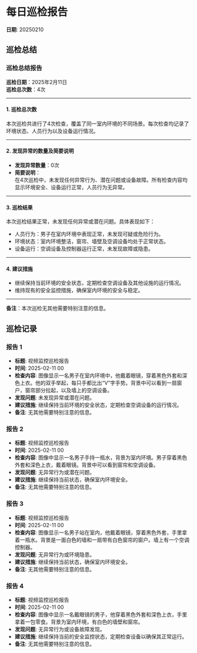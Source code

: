 # 每日巡检报告
**日期**: 20250210

## 巡检总结
### 巡检总结报告

**巡检日期**：2025年2月11日  
**巡检总次数**：4次  

---

#### 1. **巡检总次数**  
本次巡检共进行了4次检查，覆盖了同一室内环境的不同场景。每次检查均记录了环境状态、人员行为以及设备运行情况。

---

#### 2. **发现异常的数量及简要说明**  
- **发现异常数量**：0次  
- **简要说明**：  
  在4次巡检中，未发现任何异常行为、潜在问题或设备故障。所有检查内容均显示环境安全、设备运行正常，人员行为无异常。

---

#### 3. **巡检结果**  
本次巡检结果正常，未发现任何异常或潜在问题。具体表现如下：  
- 人员行为：男子在室内环境中表现正常，未发现可疑或危险行为。  
- 环境状态：室内环境整洁，窗帘、墙壁及空调设备均处于正常状态。  
- 设备运行：空调设备及控制器运行正常，未发现故障或隐患。  

---

#### 4. **建议措施**  
- 继续保持当前环境的安全状态，定期检查空调设备及其他设施的运行情况。  
- 维持现有的安全监控措施，确保室内环境的安全与稳定。  

---

**备注**：本次巡检无其他需要特别注意的信息。

## 巡检记录
### 报告 1
- **标题**: 视频监控巡检报告
- **时间**: 2025-02-11 00
- **检查内容**: 图像显示一名男子在室内环境中，他戴着眼镜，穿着黑色外套和深色上衣。他的双手举起，每只手都比出“V”字手势。背景中可以看到一扇窗户，窗帘部分拉起，以及墙上的空调设备。
- **发现问题**: 未发现异常或潜在问题。
- **建议措施**: 继续保持当前环境的安全状态，定期检查空调设备的运行情况。
- **备注**: 无其他需要特别注意的信息。

### 报告 2
- **标题**: 视频监控巡检报告
- **时间**: 2025-02-11 00
- **检查内容**: 图像中显示一名男子手持一瓶水，背景为室内环境。男子穿着黑色外套和深色上衣，戴着眼镜。背景中可以看到窗帘和空调设备。
- **发现问题**: 无异常行为或潜在问题。
- **建议措施**: 继续保持当前状态，确保室内环境安全。
- **备注**: 无其他需要特别注意的信息。

### 报告 3
- **标题**: 视频监控巡检报告
- **时间**: 2025-02-11 00
- **检查内容**: 图像显示一名男子站在室内，他戴着眼镜，穿着黑色外套，手里拿着一瓶水。背景是一面白色的墙和一扇带有白色窗帘的窗户。墙上有一个空调控制器。
- **发现问题**: 无异常行为或环境隐患。
- **建议措施**: 继续保持当前状态，确保室内环境安全。
- **备注**: 无其他需要特别注意的信息。

### 报告 4
- **标题**: 视频监控巡检报告
- **时间**: 2025-02-11 00
- **检查内容**: 图像中显示一名戴眼镜的男子，他穿着黑色外套和深色上衣，手里拿着一包零食。背景为室内环境，有白色的墙壁和窗帘。
- **发现问题**: 无异常行为或设备故障发现。
- **建议措施**: 继续保持当前的安全监控状态，定期检查设备以确保其正常运行。
- **备注**: 无其他需要特别注意的信息。
